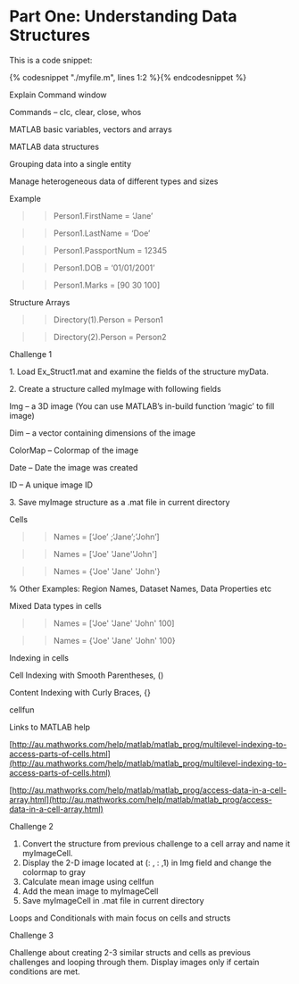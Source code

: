# Part One: Understanding Data Structures

This is a code snippet:
 
{% codesnippet "./myfile.m", lines 1:2 %}{% endcodesnippet %}

Explain Command window

Commands – clc, clear, close, whos

MATLAB basic variables, vectors and arrays

MATLAB data structures

Grouping data into a single entity

Manage heterogeneous data of different types and sizes

Example

>> Person1.FirstName = ‘Jane’

>> Person1.LastName = ‘Doe’

>> Person1.PassportNum = 12345

>> Person1.DOB = ‘01/01/2001’

>> Person1.Marks = [90 30 100]

Structure Arrays

>> Directory(1).Person = Person1

>> Directory(2).Person = Person2

Challenge 1

1\. Load Ex_Struct1.mat and examine the fields of the structure myData.

2\. Create a structure called myImage with following fields

Img – a 3D image (You can use MATLAB’s in-build function ‘magic’ to fill image)

Dim – a vector containing dimensions of the image

ColorMap – Colormap of the image

Date – Date the image was created

ID – A unique image ID

3\. Save myImage structure as a .mat file in current directory

Cells

>> Names = [‘Joe’ ;‘Jane’;’John’]

>> Names = ['Joe' 'Jane''John']

>> Names = {'Joe' 'Jane' 'John'}

% Other Examples: Region Names, Dataset Names, Data Properties etc

Mixed Data types in cells

>> Names = ['Joe' 'Jane' 'John' 100]

>> Names = {'Joe' 'Jane' 'John' 100}

Indexing in cells

Cell Indexing with Smooth Parentheses, ()

Content Indexing with Curly Braces, {}

cellfun

Links to MATLAB help

[http://au.mathworks.com/help/matlab/matlab_prog/multilevel-indexing-to-access-parts-of-cells.html](http://au.mathworks.com/help/matlab/matlab_prog/multilevel-indexing-to-access-parts-of-cells.html)

[http://au.mathworks.com/help/matlab/matlab_prog/access-data-in-a-cell-array.html](http://au.mathworks.com/help/matlab/matlab_prog/access-data-in-a-cell-array.html)

Challenge 2

1.  Convert the structure from previous challenge to a cell array and name it myImageCell.
2.  Display the 2-D image located at (: , : ,1) in Img field and change the colormap to gray
3.  Calculate mean image using cellfun
4.  Add the mean image to myImageCell
5.  Save myImageCell in .mat file in current directory

Loops and Conditionals with main focus on cells and structs

Challenge 3

Challenge about creating 2-3 similar structs and cells as previous challenges and looping through them. Display images only if certain conditions are met.

